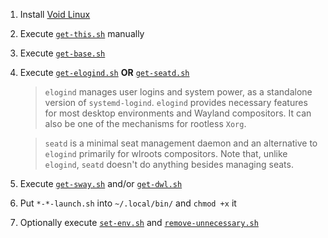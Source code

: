 1. Install [Void Linux](https://voidlinux.org/download/)
2. Execute [`get-this.sh`](https://github.com/geekylthyosaur/dotfiles/blob/main/void-installer/get-this.sh) manually
3. Execute [`get-base.sh`](https://github.com/geekylthyosaur/dotfiles/blob/main/void-installer/get-base.sh)
4. Execute [`get-elogind.sh`](https://github.com/geekylthyosaur/dotfiles/blob/main/void-installer/get-elogind.sh) **OR** [`get-seatd.sh`](https://github.com/geekylthyosaur/dotfiles/blob/main/void-installer/get-seatd.sh)
  
    >`elogind` manages user logins and system power, as a standalone version of `systemd-logind`. `elogind` provides necessary features for most desktop environments and Wayland compositors. It can also be one of the mechanisms for rootless `Xorg`.

    >`seatd` is a minimal seat management daemon and an alternative to `elogind` primarily for wlroots compositors.
    >Note that, unlike `elogind`, `seatd` doesn't do anything besides managing seats.

5. Execute [`get-sway.sh`](https://github.com/geekylthyosaur/dotfiles/blob/main/void-installer/get-sway.sh) and/or [`get-dwl.sh`](https://github.com/geekylthyosaur/dotfiles/blob/main/void-installer/get-dwl.sh)
6. Put `*-*-launch.sh` into `~/.local/bin/` and `chmod +x` it
7. Optionally execute [`set-env.sh`](https://github.com/geekylthyosaur/dotfiles/blob/main/void-installer/set-env.sh) and [`remove-unnecessary.sh`](https://github.com/geekylthyosaur/dotfiles/blob/main/void-installer/remove-unnecessary.sh)

